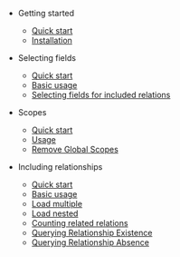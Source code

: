 - Getting started
  - [Quick start](README.md)
  - [Installation](installation.md)

- Selecting fields
  - [Quick start](selecting_fields.md?id=selecting-fields)
  - [Basic usage](selecting_fields.md?id=basic-usage)
  - [Selecting fields for included relations](selecting_fields.md?id=selecting-fields-for-included-relations)

- Scopes
  - [Quick start](scopes.md?id=scopes)
  - [Usage](scopes.md?id=usage)
  - [Remove Global Scopes](scopes.md?id=remove-global-scopes)

- Including relationships
  - [Quick start](including_relationships.md?id=including-relationships)
  - [Basic usage](including_relationships.md?id=basic-usage)
  - [Load multiple](including_relationships.md?id=load-multiple)
  - [Load nested](including_relationships.md?id=load-nested)
  - [Counting related relations](including_relationships.md?id=counting-related-relations)
  - [Querying Relationship Existence](including_relationships.md?id=querying-relationship-existence)
  - [Querying Relationship Absence](including_relationships.md?id=querying-relationship-absence)